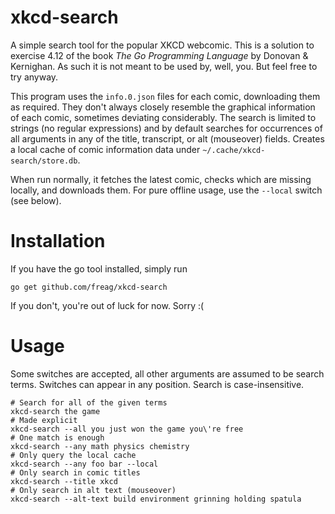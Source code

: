 # xkcd-search
A simple search tool for the popular XKCD webcomic. This is a solution to exercise 4.12 of the book *The Go Programming Language* by Donovan & Kernighan. As such it is not meant to be used by, well, you. But feel free to try anyway.

This program uses the `info.0.json` files for each comic, downloading them as required. They don't always closely resemble the graphical information of each comic, sometimes deviating considerably. The search is limited to strings (no regular expressions) and by default searches for occurrences of all arguments in any of the title, transcript, or alt (mouseover) fields. Creates a local cache of comic information data under `~/.cache/xkcd-search/store.db`.

When run normally, it fetches the latest comic, checks which are missing locally, and downloads them. For pure offline usage, use the `--local` switch (see below).

# Installation

If you have the go tool installed, simply run
```
go get github.com/freag/xkcd-search
```
If you don't, you're out of luck for now. Sorry :(

# Usage

Some switches are accepted, all other arguments are assumed to be search terms. Switches can appear in any position. Search is case-insensitive.

```
# Search for all of the given terms
xkcd-search the game
# Made explicit
xkcd-search --all you just won the game you\'re free
# One match is enough
xkcd-search --any math physics chemistry
# Only query the local cache
xkcd-search --any foo bar --local
# Only search in comic titles
xkcd-search --title xkcd
# Only search in alt text (mouseover)
xkcd-search --alt-text build environment grinning holding spatula
```

